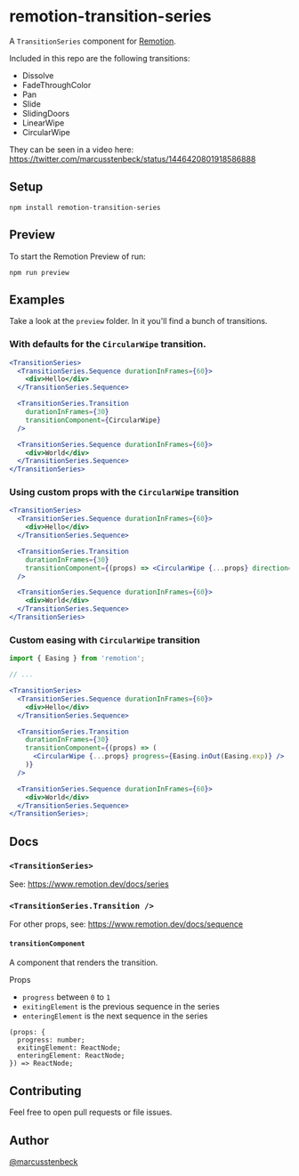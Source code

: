 # remotion-transition-series

A `TransitionSeries` component for [Remotion](https://www.remotion.dev/).

Included in this repo are the following transitions:

- Dissolve
- FadeThroughColor
- Pan
- Slide
- SlidingDoors
- LinearWipe
- CircularWipe

They can be seen in a video here: https://twitter.com/marcusstenbeck/status/1446420801918586888

## Setup

```
npm install remotion-transition-series
```

## Preview

To start the Remotion Preview of run:

```
npm run preview
```

## Examples

Take a look at the `preview` folder. In it you'll find a bunch of transitions.

### With defaults for the `CircularWipe` transition.

```jsx
<TransitionSeries>
  <TransitionSeries.Sequence durationInFrames={60}>
    <div>Hello</div>
  </TransitionSeries.Sequence>

  <TransitionSeries.Transition
    durationInFrames={30}
    transitionComponent={CircularWipe}
  />

  <TransitionSeries.Sequence durationInFrames={60}>
    <div>World</div>
  </TransitionSeries.Sequence>
</TransitionSeries>
```

### Using custom props with the `CircularWipe` transition

```jsx
<TransitionSeries>
  <TransitionSeries.Sequence durationInFrames={60}>
    <div>Hello</div>
  </TransitionSeries.Sequence>

  <TransitionSeries.Transition
    durationInFrames={30}
    transitionComponent={(props) => <CircularWipe {...props} direction="in" />}
  />

  <TransitionSeries.Sequence durationInFrames={60}>
    <div>World</div>
  </TransitionSeries.Sequence>
</TransitionSeries>
```

### Custom easing with `CircularWipe` transition

```jsx
import { Easing } from 'remotion';

// ...

<TransitionSeries>
  <TransitionSeries.Sequence durationInFrames={60}>
    <div>Hello</div>
  </TransitionSeries.Sequence>

  <TransitionSeries.Transition
    durationInFrames={30}
    transitionComponent={(props) => (
      <CircularWipe {...props} progress={Easing.inOut(Easing.exp)} />
    )}
  />

  <TransitionSeries.Sequence durationInFrames={60}>
    <div>World</div>
  </TransitionSeries.Sequence>
</TransitionSeries>;
```

## Docs

### `<TransitionSeries>`

See: https://www.remotion.dev/docs/series

### `<TransitionSeries.Transition />`

For other props, see: https://www.remotion.dev/docs/sequence

#### `transitionComponent`

A component that renders the transition.

Props

- `progress` between `0` to `1`
- `exitingElement` is the previous sequence in the series
- `enteringElement` is the next sequence in the series

```
(props: {
  progress: number;
  exitingElement: ReactNode;
  enteringElement: ReactNode;
}) => ReactNode;
```

## Contributing

Feel free to open pull requests or file issues.

## Author

[@marcusstenbeck](https://twitter.com/marcusstenbeck)
